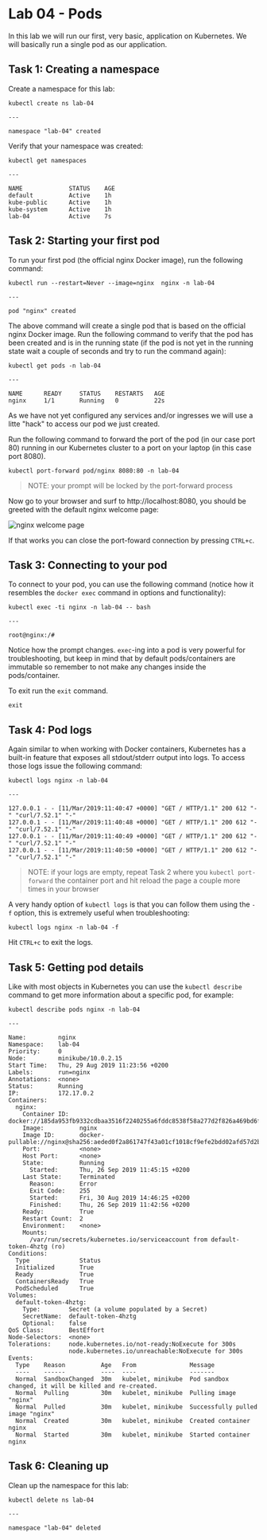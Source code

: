 # Lab 04 - Pods

In this lab we will run our first, very basic, application on Kubernetes.  We
will basically run a single pod as our application.

## Task 1: Creating a namespace

Create a namespace for this lab:

```
kubectl create ns lab-04

---

namespace "lab-04" created
```

Verify that your namespace was created:

```
kubectl get namespaces

---

NAME             STATUS    AGE
default          Active    1h
kube-public      Active    1h
kube-system      Active    1h
lab-04           Active    7s
```

## Task 2: Starting your first pod

To run your first pod (the official nginx Docker image), run the following
command:

```
kubectl run --restart=Never --image=nginx  nginx -n lab-04

---

pod "nginx" created
```

The above command will create a single pod that is based on the official nginx
Docker image.  Run the following command to verify that the pod has been
created and is in the running state (if the pod is not yet in the running state
wait a couple of seconds and try to run the command again):

```
kubectl get pods -n lab-04

---

NAME      READY     STATUS    RESTARTS   AGE
nginx     1/1       Running   0          22s
```

As we have not yet configured any services and/or ingresses we will use a litte
"hack" to access our pod we just created.

Run the following command to forward the port of the pod (in our case port 80)
running in our Kubernetes cluster to a port on your laptop (in this case port
8080).

```
kubectl port-forward pod/nginx 8080:80 -n lab-04
```

> NOTE: your prompt will be locked by the port-forward process

Now go to your browser and surf to http://localhost:8080, you should be greeted
with the default nginx welcome page:

![nginx welcome page](images/lab-04-nginx-welcome-page.png)

If that works you can close the port-foward connection by pressing `CTRL+c`.

## Task 3: Connecting to your pod

To connect to your pod, you can use the following command (notice how it
resembles the `docker exec` command in options and functionality):

```
kubectl exec -ti nginx -n lab-04 -- bash

---

root@nginx:/#
```

Notice how the prompt changes.  `exec`-ing into a pod is very powerful for
troubleshooting, but keep in mind that by default pods/containers are immutable
so remember to not make any changes inside the pods/container.

To exit run the `exit` command.

```
exit
```

## Task 4: Pod logs

Again similar to when working with Docker containers, Kubernetes has a built-in
feature that exposes all stdout/stderr output into logs.  To access those logs
issue the following command:

```
kubectl logs nginx -n lab-04

---

127.0.0.1 - - [11/Mar/2019:11:40:47 +0000] "GET / HTTP/1.1" 200 612 "-" "curl/7.52.1" "-"
127.0.0.1 - - [11/Mar/2019:11:40:48 +0000] "GET / HTTP/1.1" 200 612 "-" "curl/7.52.1" "-"
127.0.0.1 - - [11/Mar/2019:11:40:49 +0000] "GET / HTTP/1.1" 200 612 "-" "curl/7.52.1" "-"
127.0.0.1 - - [11/Mar/2019:11:40:50 +0000] "GET / HTTP/1.1" 200 612 "-" "curl/7.52.1" "-"
```

> NOTE: if your logs are empty, repeat Task 2 where you `kubectl port-forward` 
> the container port and hit reload the page a couple more times in your 
> browser

A very handy option of `kubectl logs` is that you can follow them using the `-f`
option, this is extremely useful when troubleshooting:

```
kubectl logs nginx -n lab-04 -f
```

Hit `CTRL+c` to exit the logs.

## Task 5: Getting pod details

Like with most objects in Kubernetes you can use the `kubectl describe` command 
to get more information about a specific pod, for example:

```
kubectl describe pods nginx -n lab-04

---

Name:         nginx
Namespace:    lab-04
Priority:     0
Node:         minikube/10.0.2.15
Start Time:   Thu, 29 Aug 2019 11:23:56 +0200
Labels:       run=nginx
Annotations:  <none>
Status:       Running
IP:           172.17.0.2
Containers:
  nginx:
    Container ID:   docker://185da953fb9332cdbaa3516f2240255a6fddc8538f58a277d2f826a469bd6f26
    Image:          nginx
    Image ID:       docker-pullable://nginx@sha256:aeded0f2a861747f43a01cf1018cf9efe2bdd02afd57d2b11fcc7fcadc16ccd1
    Port:           <none>
    Host Port:      <none>
    State:          Running
      Started:      Thu, 26 Sep 2019 11:45:15 +0200
    Last State:     Terminated
      Reason:       Error
      Exit Code:    255
      Started:      Fri, 30 Aug 2019 14:46:25 +0200
      Finished:     Thu, 26 Sep 2019 11:42:56 +0200
    Ready:          True
    Restart Count:  2
    Environment:    <none>
    Mounts:
      /var/run/secrets/kubernetes.io/serviceaccount from default-token-4hztg (ro)
Conditions:
  Type              Status
  Initialized       True
  Ready             True
  ContainersReady   True
  PodScheduled      True
Volumes:
  default-token-4hztg:
    Type:        Secret (a volume populated by a Secret)
    SecretName:  default-token-4hztg
    Optional:    false
QoS Class:       BestEffort
Node-Selectors:  <none>
Tolerations:     node.kubernetes.io/not-ready:NoExecute for 300s
                 node.kubernetes.io/unreachable:NoExecute for 300s
Events:
  Type    Reason          Age   From               Message
  ----    ------          ----  ----               -------
  Normal  SandboxChanged  30m   kubelet, minikube  Pod sandbox changed, it will be killed and re-created.
  Normal  Pulling         30m   kubelet, minikube  Pulling image "nginx"
  Normal  Pulled          30m   kubelet, minikube  Successfully pulled image "nginx"
  Normal  Created         30m   kubelet, minikube  Created container nginx
  Normal  Started         30m   kubelet, minikube  Started container nginx
```

## Task 6: Cleaning up

Clean up the namespace for this lab:

```
kubectl delete ns lab-04

---

namespace "lab-04" deleted
```
